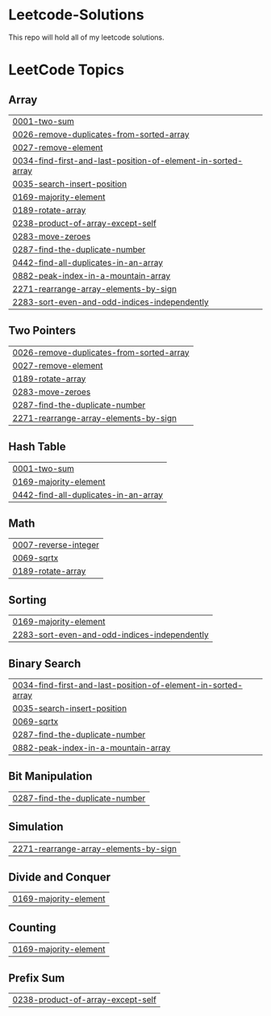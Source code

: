 # Leetcode-Solutions
This repo will hold all of my leetcode solutions.

<!---LeetCode Topics Start-->
# LeetCode Topics
## Array
|  |
| ------- |
| [0001-two-sum](https://github.com/CipherCraftXIshant/Leetcode-Solutions/tree/master/0001-two-sum) |
| [0026-remove-duplicates-from-sorted-array](https://github.com/CipherCraftXIshant/Leetcode-Solutions/tree/master/0026-remove-duplicates-from-sorted-array) |
| [0027-remove-element](https://github.com/CipherCraftXIshant/Leetcode-Solutions/tree/master/0027-remove-element) |
| [0034-find-first-and-last-position-of-element-in-sorted-array](https://github.com/CipherCraftXIshant/Leetcode-Solutions/tree/master/0034-find-first-and-last-position-of-element-in-sorted-array) |
| [0035-search-insert-position](https://github.com/CipherCraftXIshant/Leetcode-Solutions/tree/master/0035-search-insert-position) |
| [0169-majority-element](https://github.com/CipherCraftXIshant/Leetcode-Solutions/tree/master/0169-majority-element) |
| [0189-rotate-array](https://github.com/CipherCraftXIshant/Leetcode-Solutions/tree/master/0189-rotate-array) |
| [0238-product-of-array-except-self](https://github.com/CipherCraftXIshant/Leetcode-Solutions/tree/master/0238-product-of-array-except-self) |
| [0283-move-zeroes](https://github.com/CipherCraftXIshant/Leetcode-Solutions/tree/master/0283-move-zeroes) |
| [0287-find-the-duplicate-number](https://github.com/CipherCraftXIshant/Leetcode-Solutions/tree/master/0287-find-the-duplicate-number) |
| [0442-find-all-duplicates-in-an-array](https://github.com/CipherCraftXIshant/Leetcode-Solutions/tree/master/0442-find-all-duplicates-in-an-array) |
| [0882-peak-index-in-a-mountain-array](https://github.com/CipherCraftXIshant/Leetcode-Solutions/tree/master/0882-peak-index-in-a-mountain-array) |
| [2271-rearrange-array-elements-by-sign](https://github.com/CipherCraftXIshant/Leetcode-Solutions/tree/master/2271-rearrange-array-elements-by-sign) |
| [2283-sort-even-and-odd-indices-independently](https://github.com/CipherCraftXIshant/Leetcode-Solutions/tree/master/2283-sort-even-and-odd-indices-independently) |
## Two Pointers
|  |
| ------- |
| [0026-remove-duplicates-from-sorted-array](https://github.com/CipherCraftXIshant/Leetcode-Solutions/tree/master/0026-remove-duplicates-from-sorted-array) |
| [0027-remove-element](https://github.com/CipherCraftXIshant/Leetcode-Solutions/tree/master/0027-remove-element) |
| [0189-rotate-array](https://github.com/CipherCraftXIshant/Leetcode-Solutions/tree/master/0189-rotate-array) |
| [0283-move-zeroes](https://github.com/CipherCraftXIshant/Leetcode-Solutions/tree/master/0283-move-zeroes) |
| [0287-find-the-duplicate-number](https://github.com/CipherCraftXIshant/Leetcode-Solutions/tree/master/0287-find-the-duplicate-number) |
| [2271-rearrange-array-elements-by-sign](https://github.com/CipherCraftXIshant/Leetcode-Solutions/tree/master/2271-rearrange-array-elements-by-sign) |
## Hash Table
|  |
| ------- |
| [0001-two-sum](https://github.com/CipherCraftXIshant/Leetcode-Solutions/tree/master/0001-two-sum) |
| [0169-majority-element](https://github.com/CipherCraftXIshant/Leetcode-Solutions/tree/master/0169-majority-element) |
| [0442-find-all-duplicates-in-an-array](https://github.com/CipherCraftXIshant/Leetcode-Solutions/tree/master/0442-find-all-duplicates-in-an-array) |
## Math
|  |
| ------- |
| [0007-reverse-integer](https://github.com/CipherCraftXIshant/Leetcode-Solutions/tree/master/0007-reverse-integer) |
| [0069-sqrtx](https://github.com/CipherCraftXIshant/Leetcode-Solutions/tree/master/0069-sqrtx) |
| [0189-rotate-array](https://github.com/CipherCraftXIshant/Leetcode-Solutions/tree/master/0189-rotate-array) |
## Sorting
|  |
| ------- |
| [0169-majority-element](https://github.com/CipherCraftXIshant/Leetcode-Solutions/tree/master/0169-majority-element) |
| [2283-sort-even-and-odd-indices-independently](https://github.com/CipherCraftXIshant/Leetcode-Solutions/tree/master/2283-sort-even-and-odd-indices-independently) |
## Binary Search
|  |
| ------- |
| [0034-find-first-and-last-position-of-element-in-sorted-array](https://github.com/CipherCraftXIshant/Leetcode-Solutions/tree/master/0034-find-first-and-last-position-of-element-in-sorted-array) |
| [0035-search-insert-position](https://github.com/CipherCraftXIshant/Leetcode-Solutions/tree/master/0035-search-insert-position) |
| [0069-sqrtx](https://github.com/CipherCraftXIshant/Leetcode-Solutions/tree/master/0069-sqrtx) |
| [0287-find-the-duplicate-number](https://github.com/CipherCraftXIshant/Leetcode-Solutions/tree/master/0287-find-the-duplicate-number) |
| [0882-peak-index-in-a-mountain-array](https://github.com/CipherCraftXIshant/Leetcode-Solutions/tree/master/0882-peak-index-in-a-mountain-array) |
## Bit Manipulation
|  |
| ------- |
| [0287-find-the-duplicate-number](https://github.com/CipherCraftXIshant/Leetcode-Solutions/tree/master/0287-find-the-duplicate-number) |
## Simulation
|  |
| ------- |
| [2271-rearrange-array-elements-by-sign](https://github.com/CipherCraftXIshant/Leetcode-Solutions/tree/master/2271-rearrange-array-elements-by-sign) |
## Divide and Conquer
|  |
| ------- |
| [0169-majority-element](https://github.com/CipherCraftXIshant/Leetcode-Solutions/tree/master/0169-majority-element) |
## Counting
|  |
| ------- |
| [0169-majority-element](https://github.com/CipherCraftXIshant/Leetcode-Solutions/tree/master/0169-majority-element) |
## Prefix Sum
|  |
| ------- |
| [0238-product-of-array-except-self](https://github.com/CipherCraftXIshant/Leetcode-Solutions/tree/master/0238-product-of-array-except-self) |
<!---LeetCode Topics End-->